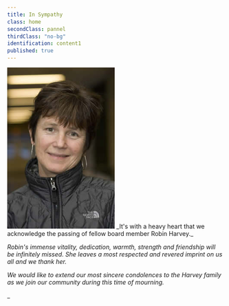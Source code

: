 ```yaml
---
title: In Sympathy
class: home
secondClass: pannel
thirdClass: "no-bg"
identification: content1
published: true
---
```


<img src="../images/Robin-Harvey.jpg" alt="Robin Harvey Image" title="Robin Harvey" id="robinHarvey">
_It's with a heavy heart that we acknowledge the passing of fellow board member Robin Harvey._

_Robin's immense vitality, dedication, warmth, strength and friendship will be infinitely missed. She leaves a most respected and revered imprint on us all and we thank her._

_We would like to extend our most sincere condolences to the Harvey family as we join our community during this time of mourning._










_